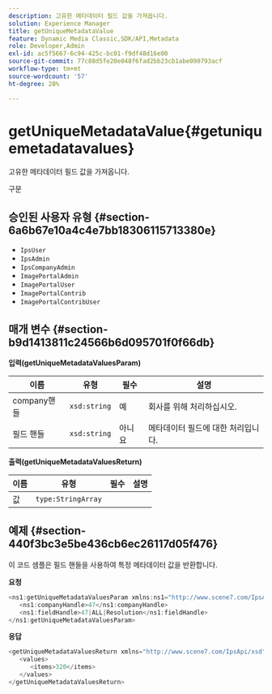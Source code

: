 ```yaml
---
description: 고유한 메타데이터 필드 값을 가져옵니다.
solution: Experience Manager
title: getUniqueMetadataValue
feature: Dynamic Media Classic,SDK/API,Metadata
role: Developer,Admin
exl-id: ac5f5667-6c94-425c-bc01-f9df48d16e00
source-git-commit: 77c88d5fe20e048f6fad2bb23cb1abe090793acf
workflow-type: tm+mt
source-wordcount: '57'
ht-degree: 28%

---
```


# getUniqueMetadataValue{#getuniquemetadatavalues}

고유한 메타데이터 필드 값을 가져옵니다.

구문

## 승인된 사용자 유형 {#section-6a6b67e10a4c4e7bb18306115713380e}

* `IpsUser`
* `IpsAdmin`
* `IpsCompanyAdmin`
* `ImagePortalAdmin`
* `ImagePortalUser`
* `ImagePortalContrib`
* `ImagePortalContribUser`

## 매개 변수 {#section-b9d1413811c24566b6d095701f0f66db}

**입력(getUniqueMetadataValuesParam)**

| 이름 | 유형 | 필수 | 설명 |
|---|---|---|---|
| company핸들 | `xsd:string` | 예 | 회사를 위해 처리하십시오. |
| 필드 핸들 | `xsd:string` | 아니요 | 메타데이터 필드에 대한 처리입니다. |

**출력(getUniqueMetadataValuesReturn)**

| 이름 | 유형 | 필수 | 설명 |
|---|---|---|---|
| 값 | `type:StringArray` |  |  |

## 예제 {#section-440f3bc3e5be436cb6ec26117d05f476}

이 코드 샘플은 필드 핸들을 사용하여 특정 메타데이터 값을 반환합니다.

**요청**

```java
<ns1:getUniqueMetadataValuesParam xmlns:ns1="http://www.scene7.com/IpsApi/xsd">
   <ns1:companyHandle>47</ns1:companyHandle>
   <ns1:fieldHandle>47|ALL|Resolution</ns1:fieldHandle>
</ns1:getUniqueMetadataValuesParam>
```

**응답**

```java
<getUniqueMetadataValuesReturn xmlns="http://www.scene7.com/IpsApi/xsd">
   <values>
      <items>320</items>
   </values>
</getUniqueMetadataValuesReturn>
```
